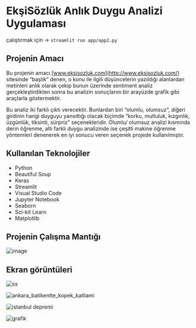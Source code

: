 # EkşiSözlük Anlık Duygu Analizi Uygulaması
çalıştırmak için ->  `streamlit run app/app2.py`

## Projenin Amacı

Bu projenin amacı [www.eksisozluk.com](http://www.eksisozluk.com/) sitesinde “başlık” denen, o konu ile ilgili düşüncelerin yazıldığı alanlardan metinleri  anlık  olarak çekip bunun üzerinde sentiment analiz gerçekleştirdikten sonra bu analizin sonuçlarını bir arayüzde grafik gibi araçlarla göstermektir.

Bu analiz iki farklı çıktı verecektir. Bunlardan biri “olumlu, olumsuz”, diğeri girdinin hangi duyguyu yansıttığı olacak biçimde “korku, mutluluk, kızgınlık, üzgünlük, tiksinti, sürpriz” seçenekleridir. Olumlu/ olumsuz analizi kısmında derin öğrenme, altı farklı duygu analizinde ise çeşitli makine öğrenme yöntemleri denenerek en iyi sonucu veren seçenek projede kullanılmıştır.

## Kullanılan Teknolojiler
* Python
* Beautiful Soup
* Keras
* Streamlit
* Visual Studio Code
* Jupyter Notebook
* Seaborn
* Sci-kit Learn
* Matplotlib

## Projenin Çalışma Mantığı

![image](https://user-images.githubusercontent.com/59983461/211626243-adfc37cb-a4b2-4133-8520-068bb0990807.png)


## Ekran görüntüleri 

![ss](https://user-images.githubusercontent.com/59983461/211617651-f5e4e1f1-339d-4591-85fe-c2f12115b790.png)

![ankara_batikentte_kopek_katliami](https://user-images.githubusercontent.com/59983461/211617717-a53b5f7f-8d17-4356-8dbb-bfc2bcaf12ec.png)

![istanbul depremi](https://user-images.githubusercontent.com/59983461/211617824-cdfd628a-4ca3-4584-9391-8d772bbf9f60.png)

![grafik](https://user-images.githubusercontent.com/59983461/211617912-b01a39a6-af4b-4457-bba1-f5c3934785fb.png)




